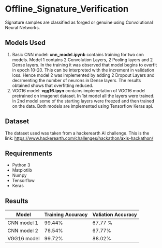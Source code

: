 # Offline_Signature_Verification
Signature samples are classified as forged or genuine using Convolutional Neural Networks.
## Models Used
1. Basic CNN model: **cnn_model.ipynb** contains training for two cnn models. Model 1 contains 2 Convolution Layers, 2 Pooling layers and 2 Dense layers. In the training it was observed that model begins to overfit in epoch 10-20. This can be interpreted with the increment in validation loss. Hence model 2 was implemented by adding 2 Dropout Layers and decrmenting the number of neurons in Dense layers. The results obtained shows that overfitting reduced.
2. VGG16 model: **vgg16.ipyn** contains implemetation of VGG16 model pretrained on imagenet dataset. In 1st model all the layers were trained. In 2nd model some of the starting layers were freezed and then trained on the data.
Both models are implemented using Tensorflow Keras api.
## Dataset
The dataset used was taken from a hackerearth AI challenge.
This is the link: https://www.hackerearth.com/challenges/hackathon/axis-hackathon/
## Requirenments
* Python 3
* Matplotlib
* Numpy
* Tensorflow
* Keras
## Results
| Model | Training Accuracy | Valiation Accuracy |
| ------ | ---------------- | ------------------ |
| CNN model 1 | 99.44% | 67.77 % |
| CNN model 2 | 76.54% | 67.77% |
| VGG16 model | 99.72% | 88.02% |

